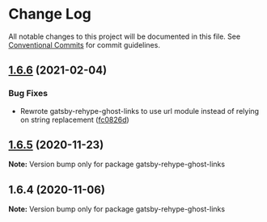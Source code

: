 # Change Log

All notable changes to this project will be documented in this file.
See [Conventional Commits](https://conventionalcommits.org) for commit guidelines.

## [1.6.6](http://github.com/styxlab/gatsby-theme-try-ghost/tree/master/packages/gatsby-rehype-ghost-links/compare/gatsby-rehype-ghost-links@1.6.5...gatsby-rehype-ghost-links@1.6.6) (2021-02-04)


### Bug Fixes

* Rewrote gatsby-rehype-ghost-links to use url module instead of relying on string replacement ([fc0826d](http://github.com/styxlab/gatsby-theme-try-ghost/tree/master/packages/gatsby-rehype-ghost-links/commit/fc0826db7394b8b7ff1993d9f501a46e04552d1d))





## [1.6.5](http://github.com/styxlab/gatsby-theme-try-ghost/tree/master/packages/gatsby-rehype-ghost-links/compare/gatsby-rehype-ghost-links@1.6.4...gatsby-rehype-ghost-links@1.6.5) (2020-11-23)

**Note:** Version bump only for package gatsby-rehype-ghost-links





## 1.6.4 (2020-11-06)

**Note:** Version bump only for package gatsby-rehype-ghost-links
